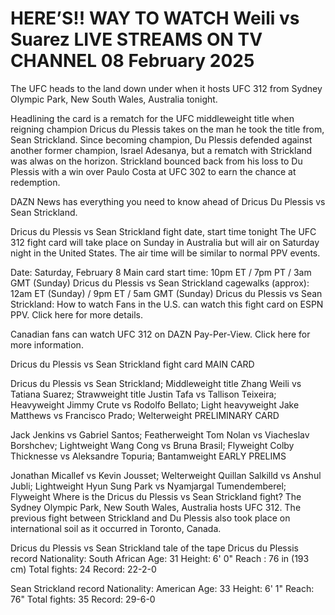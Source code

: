 # HERE’S!! WAY TO WATCH Weili vs Suarez LIVE STREAMS ON TV CHANNEL 08 February 2025

The UFC heads to the land down under when it hosts UFC 312 from Sydney Olympic Park, New South Wales, Australia tonight. 

Headlining the card is a rematch for the UFC middleweight title when reigning champion Dricus du Plessis takes on the man he took the title from, Sean Strickland. Since becoming champion, Du Plessis defended against another former champion, Israel Adesanya, but a rematch with Strickland was alwas on the horizon. Strickland bounced back from his loss to Du Plessis with a win over Paulo Costa at UFC 302 to earn the chance at redemption.

DAZN News has everything you need to know ahead of Dricus Du Plessis vs Sean Strickland.

Dricus du Plessis vs Sean Strickland fight date, start time tonight
The UFC 312 fight card will take place on Sunday in Australia but will air on Saturday night in the United States. The air time will be similar to normal PPV events.

Date: Saturday, February 8
Main card start time: 10pm ET / 7pm PT / 3am GMT (Sunday)
Dricus du Plessis vs Sean Strickland cagewalks (approx): 12am ET (Sunday) / 9pm ET / 5am GMT (Sunday)
Dricus du Plessis vs Sean Strickland: How to watch
Fans in the U.S. can watch this fight card on ESPN PPV. Click here for more details.

Canadian fans can watch UFC 312 on DAZN Pay-Per-View. Click here for more information.

Dricus du Plessis vs Sean Strickland fight card
MAIN CARD

Dricus du Plessis vs Sean Strickland; Middleweight title
Zhang Weili vs Tatiana Suarez; Strawweight title
Justin Tafa vs Tallison Teixeira; Heavyweight
Jimmy Crute vs Rodolfo Bellato; Light heavyweight
Jake Matthews vs Francisco Prado; Welterweight
PRELIMINARY CARD

Jack Jenkins vs Gabriel Santos; Featherweight
Tom Nolan vs Viacheslav Borshchev; Lightweight
Wang Cong vs Bruna Brasil; Flyweight
Colby Thicknesse vs Aleksandre Topuria; Bantamweight
EARLY PRELIMS

Jonathan Micallef vs Kevin Jousset; Welterweight
Quillan Salkilld vs Anshul Jubli; Lightweight
Hyun Sung Park vs Nyamjargal Tumendemberel; Flyweight
Where is the Dricus du Plessis vs Sean Strickland fight?
The Sydney Olympic Park, New South Wales, Australia hosts UFC 312. The previous fight between Strickland and Du Plessis also took place on international soil as it occurred in Toronto, Canada. 

Dricus du Plessis vs Sean Strickland tale of the tape
Dricus du Plessis record 
Nationality: South African
Age: 31
Height: 6' 0" 
Reach : 76 in (193 cm)
Total fights: 24
Record: 22-2-0

Sean Strickland record
Nationality: American
Age: 33
Height: 6' 1" 
Reach: 76" 
Total fights: 35
Record: 29-6-0
